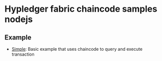 # Hypledger fabric chaincode samples nodejs

## Example
- [Simple](simple): Basic example that uses chaincode to query and execute transaction